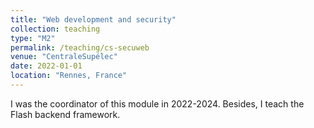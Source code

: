 ```yaml
---
title: "Web development and security"
collection: teaching
type: "M2"
permalink: /teaching/cs-secuweb
venue: "CentraleSupélec"
date: 2022-01-01
location: "Rennes, France"
---
```


I was the coordinator of this module in 2022-2024. Besides, I teach the Flash backend framework.

